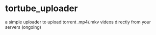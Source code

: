 # tortube_uploader
a simple uploader to upload torrent .mp4/.mkv videos directly from your servers (ongoing)
